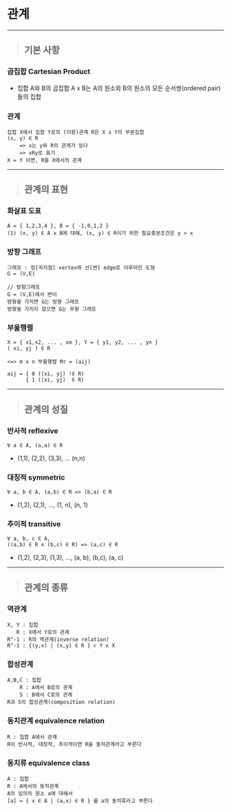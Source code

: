 
 # 관계

------------------------------------------------------------------------------------------------------------------------------------

> ## 기본 사항

### 곱집합 Cartesian Product
- 집합 A와 B의 곱집합 A x B는 A의 원소와 B의 원소의 모든 순서쌍(ordered pair)들의 집합


### 관계
    집합 X에서 집합 Y로의 (이항)관계 R은 X x Y의 부분집합
    (x, y) ∈ R
        => x는 y와 R의 관계가 있다
        => xRy로 표기
    X = Y 이면, R을 X에서의 관계

------------------------------------------------------------------------------------------------------------------------------------

> ## 관계의 표현

### 화살표 도표
    A = { 1,2,3,4 }, B = { -1,0,1,2 }
    (1) (x, y) ∈ A x B에 대해, (x, y) ∈ R이기 위한 필요충분조건은 y > x


### 방향 그래프
    그래프 : 점[꼭지점] vertex와 선[변] edge로 이루어진 도형
    G = (V,E)
    
    // 방향그래프
    G = (V,E)에서 변이
    방향을 가지면 G는 방향 그래프
    방향을 가지지 않으면 G는 무향 그래프


### 부울행렬
    X = { x1,x2, ... , xm }, Y = { y1, y2, ... , yn }
    ( xi, yj ) ∈ R
    
    <=> m x n 부울행렬 Mr = (aij)

    aij = { 0 ((xi, yj) !∈ R)
          { 1 ((xi, yj)  ∈ R)

------------------------------------------------------------------------------------------------------------------------------------

> ## 관계의 성질

### 반사적 reflexive
    ∀ a ∈ A, (a,a) ∈ R
- (1,1), (2,2), (3,3), ... (n,n)


### 대칭적 symmetric
    ∀ a, b ∈ A, (a,b) ∈ R => (b,a) ∈ R
- (1,2), (2,1), ..., (1, n), (n, 1)


### 추이적 transitive
    ∀ a, b, c ∈ A,
    ((a,b) ∈ R ∧ (b,c) ∈ R) => (a,c) ∈ R
- (1,2), (2,3), (1,3), ..., (a, b), (b,c), (a, c)

------------------------------------------------------------------------------------------------------------------------------------

> ## 관계의 종류

### 역관계
    X, Y : 집합
       R : X에서 Y로의 관계
    R^-1 : R의 역관계(inverse relation)
    R^-1 : {(y,x) | (x,y) ∈ R } ⊂ Y x X


### 합성관계
    A,B,C : 집합
        R : A에서 B로의 관계
        S : B에서 C로의 관계
    R과 S의 합성관계(composition relation)


### 동치관계 equivalence relation
    R : 집합 A에서 관계
    R이 반사적, 대칭적, 추이적이면 R을 동치관계라고 부른다


### 동치류 equivalence class
    A : 집합
    R : A에서의 동치관계
    A의 임의의 원소 a에 대해서 
    [a] = { x ∈ A | (a,x) ∈ R } 를 a의 동치류라고 부른다























